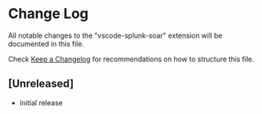 # Change Log

All notable changes to the "vscode-splunk-soar" extension will be documented in this file.

Check [Keep a Changelog](http://keepachangelog.com/) for recommendations on how to structure this file.

## [Unreleased]

- Initial release